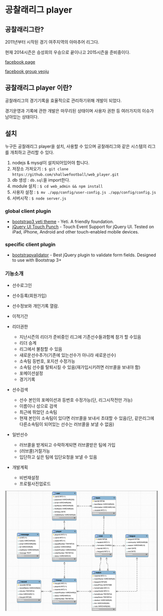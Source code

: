 # 공찰래리그 player

## 공찰래리그란?

2011년부터 시작된 경기 여주지역의 아마추어 리그다.

현재 2014시즌은 승성회의 우승으로 끝이나고 2015시즌을 준비중이다.

[facebook page](https://www.facebook.com/shallwefootball)

[facebook group yeoju](https://www.facebook.com/groups/shallwefootball.yeoju/)


## 공찰래리그 player 이란?
공찰래리그의 경기기록을 효율적으로 관리하기위해 개발이 되었다.

경기운영과 기록에 관한 개발은 마무리된 상태이며 사용자 권한 등 여러가지의 이슈가 남아있는 상태이다.

## 설치

누구든 공찰래리그 player을 설치, 사용할 수 있으며 공찰래리그와 같은 시스템의 리그를 개최하고 관리할 수 있다.

1. nodejs & mysql이 설치되어있어야 합니다.
2. 저장소 가져오기 : `$ git clone https://github.com/shallwefootball/web_player.git`
3. db 생성 : `db.sql`을 import한다.
4. module 설치 : `$ cd web_admin && npm install`
5. 사용자 설정 : `$ mv ./app/config/user-config.js ./app/config/config.js`
6. 서버시작 : `$ node server.js`


### global client plugin
- [bootstrap3 yeti theme](http://bootswatch.com/yeti/) - Yeti. A friendly foundation.
- [jQuery UI Touch Punch](http://touchpunch.furf.com/) - Touch Event Support for jQuery UI. Tested on iPad, iPhone, Android and other touch-enabled mobile devices.

### specific client plugin
- [bootstrapvalidator](http://bootstrapvalidator.com/) - Best jQuery plugin to validate form fields. Designed to use with Bootstrap 3+


### 기능소개
- 선수로그인
- 선수등록(회원가입)
- 선수정보와 개인기록 열람.
- 이적기간

- 리더권한
	- 지난시즌의 리더가 준비중인 리그에 기존선수들과함께 참가 할 수있음
	- 리더 승계
	- 리그에서 불참할 수 있음
	- 새로운선수추가(기존에 있는선수가 아니라 새로운선수)
	- 소속팀 등번호, 포지션 수정가능
	- 소속팀 선수를 탈퇴시킬 수 있음(재가입시키려면 러브콜을 보내야 함)
	- 포메이션설정
	- 경기기록

- 선수검색
	- 선수 본인의 포메이션과 등번호 수정가능(단, 리그시작전만 가능)
	- 이름이나 성으로 검색
	- 최근에 뛰었던 소속팀
	- 현재 본인이 소속팀이 있다면 러브콜을 보내서 초대할 수 있음(단, 같은리그에 다른소속팀이 되어있는 선수는 러브콜을 보낼 수 없음)

- 일반선수
	- 러브콜을 받게되고 수락하게되면 러브콜받은 팀에 가입
	- (러브콜)거절가능
	- 입단하고 싶은 팀에 입단요청을 보낼 수 있음

- 개발계획
	- 비번재설정
	- 프로필사진업로드


![db-erd](docs_images/db_erd.png "디비 구조")


